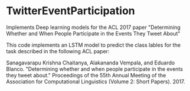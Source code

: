 # TwitterEventParticipation
Implements Deep learning models for the ACL 2017 paper "Determining Whether and When People Participate in the Events They Tweet About"

This code implements an LSTM model to predict the class lables for the task described in the following ACL paper:

Sanagavarapu Krishna Chaitanya, Alakananda Vempala, and Eduardo Blanco. "Determining whether and when people participate in the events they tweet about." Proceedings of the 55th Annual Meeting of the Association for Computational Linguistics (Volume 2: Short Papers). 2017.


